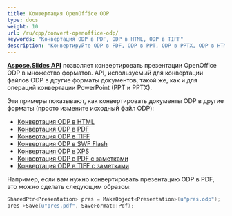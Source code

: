 ```yaml
---
title: Конвертация OpenOffice ODP
type: docs
weight: 10
url: /ru/cpp/convert-openoffice-odp/
keywords: "Конвертация ODP в PDF, ODP в HTML, ODP в TIFF"
description: "Конвертируйте ODP в PDF, ODP в PPT, ODP в PPTX, ODP в HTML и другие форматы с Aspose.Slides."
---
```


[**Aspose.Slides API**](https://products.aspose.com/slides/cpp/) позволяет конвертировать презентации OpenOffice ODP в множество форматов. API, используемый для конвертации файлов ODP в другие форматы документов, такой же, как и для операций конвертации PowerPoint (PPT и PPTX).

Эти примеры показывают, как конвертировать документы ODP в другие форматы (просто измените исходный файл ODP):

- [Конвертация ODP в HTML](/slides/ru/cpp/convert-powerpoint-ppt-and-pptx-to-html/)
- [Конвертация ODP в PDF](/slides/ru/cpp/convert-powerpoint-ppt-and-pptx-to-pdf/)
- [Конвертация ODP в TIFF](/slides/ru/cpp/convert-powerpoint-ppt-and-pptx-to-tiff/)
- [Конвертация ODP в SWF Flash](/slides/ru/cpp/convert-powerpoint-ppt-and-pptx-to-swf-flash/)
- [Конвертация ODP в XPS](/slides/ru/cpp/convert-powerpoint-ppt-and-pptx-to-microsoft-xps-document/)
- [Конвертация ODP в PDF с заметками](/slides/ru/cpp/convert-powerpoint-ppt-and-pptx-to-pdf-with-notes/)
- [Конвертация ODP в TIFF с заметками](/slides/ru/cpp/convert-powerpoint-ppt-and-pptx-to-tiff-with-notes/)

Например, если вам нужно конвертировать презентацию ODP в PDF, это можно сделать следующим образом:

``` cpp
SharedPtr<Presentation> pres = MakeObject<Presentation>(u"pres.odp");
pres->Save(u"pres.pdf", SaveFormat::Pdf);
```